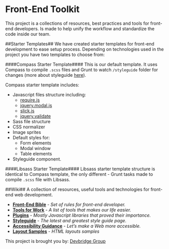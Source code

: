 # **Front-End Toolkit** #
This project is a collections of resources, best practices and tools for front-end developers. Is made to help unify the workflow and standardize the code inside our team. 

##Starter Templates##
We have created starter templates for front-end development to ease setup process.
Depending on technologies used in the project you have two templates to choose from:

####Compass Starter Template####
This is our default template. It uses Compass to compile `.scss` files and Grunt to watch `/styleguide` folder for changes (more about styleguide [here](https://github.com/devbridge/Front-End-Toolkit/wiki/Styleguide)).

Compass starter template includes:
* Javascript files structure including:
    * [require.js](http://requirejs.org/)
    * [jquery.modal.js](https://www.devbridge.com/sourcery/components/jquery-modal/)
    * [slick.js](http://kenwheeler.github.io/slick/)
    * [jquery.validate](http://jqueryvalidation.org/)
* Sass file structure
* CSS normalizer
* Image sprites
* Default styles for:
    * Form elements
    * Modal window
    * Table elements
* Styleguide component.


####Libsass Starter Template####
Libsass starter template structure is identical to Compass template, the only different - Grunt tasks made to compile `.scss` file with Libsass.


##Wiki##
A collection of resources, useful tools and technologies for front-end web development.

* **[Front-End Bible](https://github.com/devbridge/Front-End-Toolkit/wiki/Front-End-Bible)** - _Set of rules for front-end developer._
* **[Tools for Work](https://github.com/devbridge/Front-End-Toolkit/wiki/Tools-For-Work)** - _A list of tools that makes our life easier._
* **[Plugins](https://github.com/devbridge/Front-End-Toolkit/wiki/Plugins)** - _Mostly Javascript libraries that proved their importance._
* **[Styleguide](https://github.com/devbridge/Front-End-Toolkit/wiki/Styleguide)** - _The latest and greatest style guide page._
* **[Accessibility Guidance](https://github.com/devbridge/Front-End-Toolkit/wiki/Accessibility-guidance)** - _Let’s make a Web more accessible._
* **[Layout Samples](https://github.com/devbridge/Front-End-Toolkit/wiki/Layout-samples)** - _HTML layouts samples_


This project is brought you by: [Devbridge Group](https://www.devbridge.com/) 
